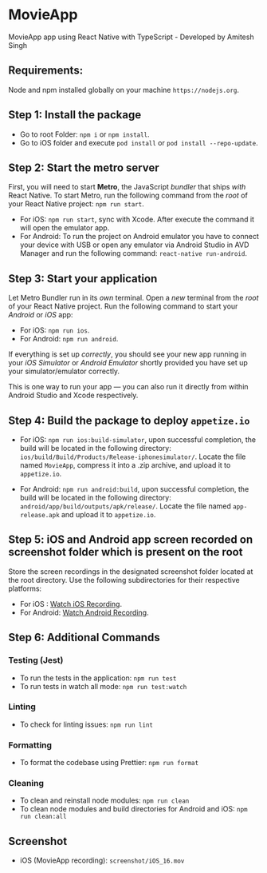 # MovieApp
MovieApp app using React Native with TypeScript - Developed by Amitesh Singh

## Requirements:
Node and npm installed globally on your machine `https://nodejs.org`.

## Step 1: Install the package
- Go to root Folder: `npm i` or `npm install`.
- Go to iOS folder and execute `pod install` or `pod install --repo-update`.

## Step 2: Start the metro server
First, you will need to start **Metro**, the JavaScript _bundler_ that ships _with_ React Native. To start Metro, run the following command from the _root_ of your React Native project: `npm run start`.

- For iOS: `npm run start`, sync with Xcode. After execute the command it will open the emulator app.
- For Android: To run the project on Android emulator you have to connect your device with USB or open any emulator via Android Studio in AVD Manager and run the following command: `react-native run-android`.

## Step 3: Start your application

Let Metro Bundler run in its _own_ terminal. Open a _new_ terminal from the _root_ of your React Native project. Run the following command to start your _Android_ or _iOS_ app:

- For iOS: `npm run ios`.
- For Android: `npm run android`.

If everything is set up _correctly_, you should see your new app running in your _iOS Simulator_ or _Android Emulator_  shortly provided you have set up your simulator/emulator correctly.

This is one way to run your app — you can also run it directly from within Android Studio and Xcode respectively.

## Step 4: Build the package to deploy `appetize.io`

- For iOS: `npm run ios:build-simulator`, upon successful completion, the build will be located in the following directory: `ios/build/Build/Products/Release-iphonesimulator/`. Locate the file named `MovieApp`, compress it into a .zip archive, and upload it to `appetize.io`.

- For Android: `npm run android:build`, upon successful completion, the build will be located in the following directory: `android/app/build/outputs/apk/release/`. Locate the file named `app-release.apk` and upload it to `appetize.io`.

## Step 5: iOS and Android app screen recorded on screenshot folder which is present on the root

Store the screen recordings in the designated screenshot folder located at the root directory. Use the following subdirectories for their respective platforms:
- For iOS : [Watch iOS Recording](./screenshots/iOS_16.mov).
- For Android: [Watch Android Recording](./screenshots/Android_Pixel8.mov).

## Step 6: Additional Commands

### Testing (Jest)
- To run the tests in the application: `npm run test`
- To run tests in watch all mode: `npm run test:watch`

### Linting
- To check for linting issues: `npm run lint`

### Formatting
- To format the codebase using Prettier: `npm run format`

### Cleaning
- To clean and reinstall node modules: `npm run clean`
- To clean node modules and build directories for Android and iOS: `npm run clean:all`

## Screenshot
- iOS (MovieApp recording): `screenshot/iOS_16.mov`
